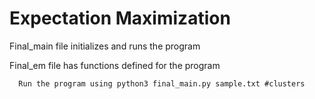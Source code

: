 # Expectation Maximization
   Final_main file initializes and runs the program
   
   Final_em file has functions defined for the program
   
      Run the program using python3 final_main.py sample.txt #clusters
